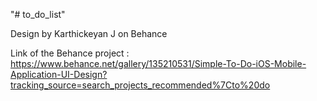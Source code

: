 "# to_do_list" 

Design by Karthickeyan J on Behance

Link of the Behance project : https://www.behance.net/gallery/135210531/Simple-To-Do-iOS-Mobile-Application-UI-Design?tracking_source=search_projects_recommended%7Cto%20do
